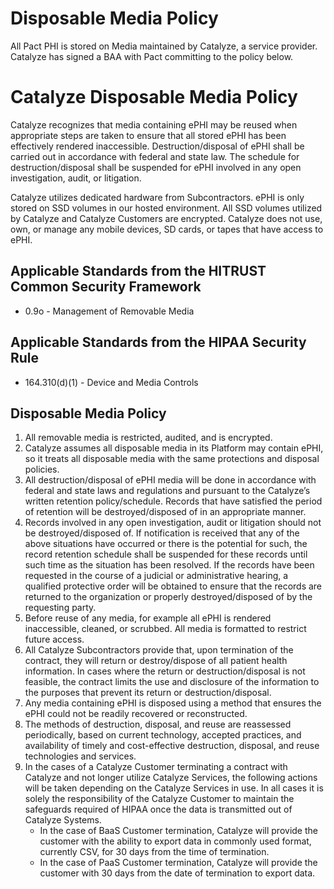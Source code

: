 # Disposable Media Policy

All Pact PHI is stored on Media maintained by Catalyze, a service provider.  Catalyze has signed a BAA with Pact committing to the policy below.

# Catalyze Disposable Media Policy

Catalyze recognizes that media containing ePHI may be reused when appropriate steps are taken to ensure that all stored ePHI has been effectively rendered inaccessible. Destruction/disposal of ePHI shall be carried out in accordance with federal and state law. The schedule for destruction/disposal shall be suspended for ePHI involved in any open investigation, audit, or litigation.

Catalyze utilizes dedicated hardware from Subcontractors. ePHI is only stored on SSD volumes in our hosted environment. All SSD volumes utilized by Catalyze and Catalyze Customers are encrypted. Catalyze does not use, own, or manage any mobile devices, SD cards, or tapes that have access to ePHI.

## Applicable Standards from the HITRUST Common Security Framework

* 0.9o - Management of Removable Media

## Applicable Standards from the HIPAA Security Rule

* 164.310(d)(1) - Device and Media Controls

## Disposable Media Policy

1. All removable media is restricted, audited, and is encrypted.
2. Catalyze assumes all disposable media in its Platform may contain ePHI, so it treats all disposable media with the same protections and disposal policies.
3. All destruction/disposal of ePHI media will be done in accordance with federal and state laws and regulations and pursuant to the Catalyze’s written retention policy/schedule. Records that have satisfied the period of retention will be destroyed/disposed of in an appropriate manner.
4. Records involved in any open investigation, audit or litigation should not be destroyed/disposed of. If notification is received that any of the above situations have occurred or there is the potential for such, the record retention schedule shall be suspended for these records until such time as the situation has been resolved. If the records have been requested in the course of a judicial or administrative hearing, a qualified protective order will be obtained to ensure that the records are returned to the organization or properly destroyed/disposed of by the requesting party. 
5. Before reuse of any media, for example all ePHI is rendered inaccessible, cleaned, or scrubbed. All media is formatted to restrict future access.
6. All Catalyze Subcontractors provide that, upon termination of the contract, they will return or destroy/dispose of all patient health information. In cases where the return or destruction/disposal is not feasible, the contract limits the use and disclosure of the information to the purposes that prevent its return or destruction/disposal.
7. Any media containing ePHI is disposed using a method that ensures the ePHI could not be readily recovered or reconstructed.
8. The methods of destruction, disposal, and reuse are reassessed periodically, based on current technology, accepted practices, and availability of timely and cost-effective destruction, disposal, and reuse technologies and services.
9. In the cases of a Catalyze Customer terminating a contract with Catalyze and not longer utilize Catalyze Services, the following actions will be taken depending on the Catalyze Services in use. In all cases it is solely the responsibility of the Catalyze Customer to maintain the safeguards required of HIPAA once the data is transmitted out of Catalyze Systems.
	* In the case of BaaS Customer termination, Catalyze will provide the customer with the ability to export data in commonly used format, currently CSV, for 30 days from the time of termination.
	* In the case of PaaS Customer termination, Catalyze will provide the customer with 30 days from the date of termination to export data.